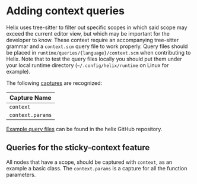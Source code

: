 # Adding context queries

Helix uses tree-sitter to filter out specific scopes in which said scope may exceed the current
editor view, but which may be important for the developer to know.
These context require an accompanying tree-sitter grammar and a `context.scm` query file
to work properly.
Query files should be placed in `runtime/queries/{language}/context.scm`
when contributing to Helix. Note that to test the query files locally you should put
them under your local runtime directory (`~/.config/helix/runtime` on Linux for example).

The following [captures][tree-sitter-captures] are recognized:

| Capture Name     |
| ---              |
| `context`        |
| `context.params` |

[Example query files][context-examples] can be found in the helix GitHub repository.

## Queries for the sticky-context feature

All nodes that have a scope, should be captured with `context`, as an example a basic class.
The `context.params` is a capture for all the function parameters. 

[tree-sitter-captures]: https://tree-sitter.github.io/tree-sitter/using-parsers#capturing-nodes
[context-examples]: https://github.com/search?q=repo%3Ahelix-editor%2Fhelix+filename%3Acontext.scm&type=Code&ref=advsearch&l=&l=
